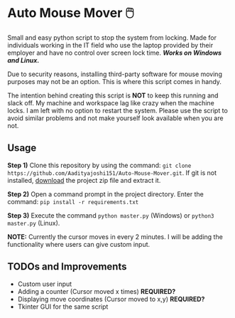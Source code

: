 # Auto Mouse Mover 🖱️

Small and easy python script to stop the system from locking. Made for individuals working in the IT field who use the laptop provided by their employer and have no control over screen lock time.
***Works on Windows and Linux.***

Due to security reasons, installing third-party software for mouse moving purposes may not be an option. This is where this script comes in handy.

The intention behind creating this script is **NOT** to keep this running and slack off. My machine and workspace lag like crazy when the machine locks. I am left with no option to restart the system. Please use the script to avoid similar problems and not make yourself look available when you are not. 

## Usage

**Step 1)** Clone this repository by using the command: `git clone https://github.com/Aadityajoshi151/Auto-Mouse-Mover.git`. If git is not installed, [download](https://github.com/Aadityajoshi151/Auto-Mouse-Mover/archive/refs/heads/master.zip "download") the project zip file and extract it.

**Step 2)** Open a command prompt in the project directory. Enter the command: `pip install -r requirements.txt`

**Step 3)** Execute the command `python master.py` (Windows) or `python3 master.py` (Linux).

**NOTE:** Currently the cursor moves in every 2 minutes. I will be adding the functionality where users can give custom input.

## TODOs and Improvements
- Custom user input
- Adding a counter (Cursor moved x times) **REQUIRED?**
- Displaying move coordinates (Cursor moved to x,y) **REQUIRED?**
- Tkinter GUI for the same script
